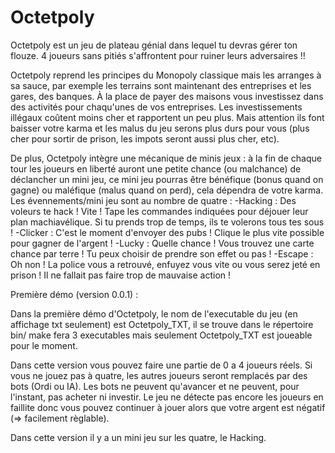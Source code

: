 # Octetpoly

Octetpoly est un jeu de plateau génial dans lequel tu devras gérer ton flouze. 4 joueurs sans pitiés s'affrontent pour ruiner leurs adversaires !! 

Octetpoly reprend les principes du Monopoly classique mais les arranges à sa sauce, par exemple les terrains sont maintenant des entreprises et les gares, des banques.
À la place de payer des maisons vous investissez dans des activités pour chaqu'unes de vos entreprises. Les investissements illégaux coûtent moins cher et rapportent un peu plus.
Mais attention ils font baisser votre karma et les malus du jeu serons plus durs pour vous (plus cher pour sortir de prison, les impots seront aussi plus cher, etc).

De plus, Octetpoly intègre une mécanique de minis jeux : à la fin de chaque tour les joueurs en liberté auront une petite chance (ou malchance) de déclancher
un mini jeu, ce mini jeu pourras être bénéfique (bonus quand on gagne) ou maléfique (malus quand on perd), cela dépendra de votre karma.
Les évennements/mini jeu sont au nombre de quatre :
-Hacking : Des voleurs te hack ! Vite ! Tape les commandes indiquées pour déjouer leur plan machiavélique. Si tu prends trop de temps, ils te volerons tous tes sous !
-Clicker : C'est le moment d'envoyer des pubs ! Clique le plus vite possible pour gagner de l'argent !
-Lucky : Quelle chance ! Vous trouvez une carte chance par terre ! Tu peux choisir de prendre son effet ou pas !
-Escape : Oh non ! La police vous a retrouvé, enfuyez vous vite ou vous serez jeté en prison ! Il ne fallait pas faire trop de mauvaise action !



Première démo (version 0.0.1) :

Dans la première démo d'Octetpoly, le nom de l'executable du jeu (en affichage txt seulement) est Octetpoly_TXT, il se trouve dans le répertoire bin/
make fera 3 executables mais seulement Octetpoly_TXT est joueable pour le moment.

Dans cette version vous pouvez faire une partie de 0 a 4 joueurs réels. Si vous ne jouez pas à quatre, les autres joueurs seront remplacés par des bots (Ordi ou IA).
Les bots ne peuvent qu'avancer et ne peuvent, pour l'instant, pas acheter ni investir.
Le jeu ne détecte pas encore les joueurs en faillite donc vous pouvez continuer à jouer alors que votre argent est négatif (=> facilement règlable).

Dans cette version il y a un mini jeu sur les quatre, le Hacking.
